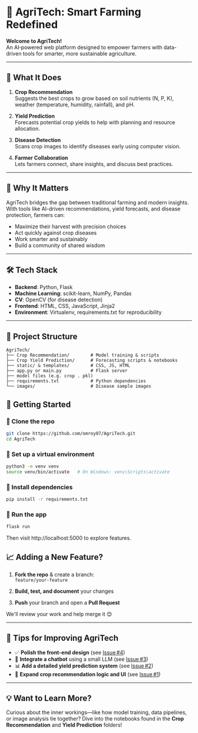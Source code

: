 # 🌾 AgriTech: Smart Farming Redefined

**Welcome to AgriTech!**  
An AI‑powered web platform designed to empower farmers with data-driven tools for smarter, more sustainable agriculture.

---

## 🚜 What It Does

1. **Crop Recommendation**  
   Suggests the best crops to grow based on soil nutrients (N, P, K), weather (temperature, humidity, rainfall), and pH.

2. **Yield Prediction**  
   Forecasts potential crop yields to help with planning and resource allocation.

3. **Disease Detection**  
   Scans crop images to identify diseases early using computer vision.

4. **Farmer Collaboration**  
   Lets farmers connect, share insights, and discuss best practices.

---

## 🧩 Why It Matters

AgriTech bridges the gap between traditional farming and modern insights. With tools like AI-driven recommendations, yield forecasts, and disease protection, farmers can:

- Maximize their harvest with precision choices  
- Act quickly against crop diseases  
- Work smarter and sustainably  
- Build a community of shared wisdom

---

## 🛠️ Tech Stack

- **Backend**: Python, Flask  
- **Machine Learning**: scikit-learn, NumPy, Pandas  
- **CV**: OpenCV (for disease detection)  
- **Frontend**: HTML, CSS, JavaScript, Jinja2  
- **Environment**: Virtualenv, requirements.txt for reproducibility

---

## 📂 Project Structure

```text
AgriTech/
├── Crop Recommendation/        # Model training & scripts
├── Crop Yield Prediction/      # Forecasting scripts & notebooks
├── static/ & templates/        # CSS, JS, HTML
├── app.py or main.py           # Flask server
├── model files (e.g. crop . pkl)
├── requirements.txt            # Python dependencies
└── images/                     # Disease sample images
```
## 🏁 Getting Started

### 🔹 Clone the repo  
```bash
git clone https://github.com/omroy07/AgriTech.git
cd AgriTech
```
### 🔹 Set up a virtual environment
```bash
python3 -m venv venv
source venv/bin/activate   # On Windows: venv\Scripts\activate
```
### 🔹 Install dependencies
```bash
pip install -r requirements.txt
```
### 🔹 Run the app
```bash
flask run
```
Then visit http://localhost:5000 to explore features.
## 📈 Adding a New Feature?

1. **Fork the repo** & create a branch:  
   `feature/your‑feature`

2. **Build, test, and document** your changes

3. **Push** your branch and open a **Pull Request**

We'll review your work and help merge it 😊

---

## 🧪 Tips for Improving AgriTech

- ✅ **Polish the front-end design** (see [Issue #4](https://github.com/omroy07/AgriTech/issues/4))  
- 🤖 **Integrate a chatbot** using a small LLM (see [Issue #3](https://github.com/omroy07/AgriTech/issues/3))  
- 📊 **Add a detailed yield prediction system** (see [Issue #2](https://github.com/omroy07/AgriTech/issues/2))  
- 🧠 **Expand crop recommendation logic and UI** (see [Issue #1](https://github.com/omroy07/AgriTech/issues/1))  

---

## 💡 Want to Learn More?

Curious about the inner workings—like how model training, data pipelines, or image analysis tie together? Dive into the notebooks found in the **Crop Recommendation** and **Yield Prediction** folders!



